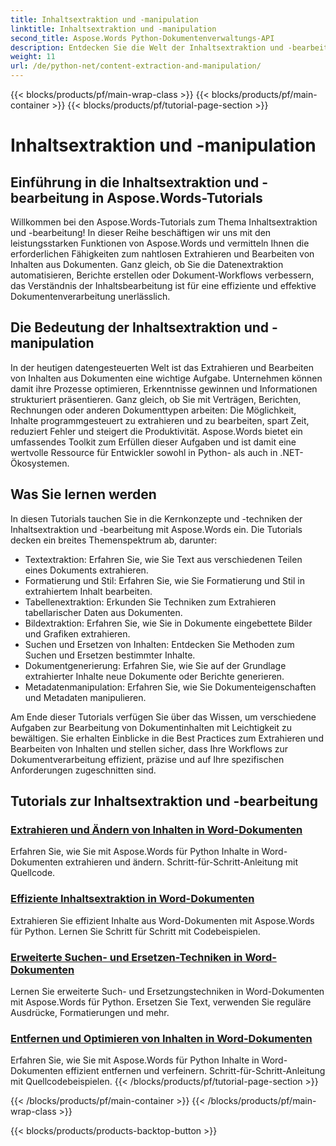 ```yaml
---
title: Inhaltsextraktion und -manipulation
linktitle: Inhaltsextraktion und -manipulation
second_title: Aspose.Words Python-Dokumentenverwaltungs-API
description: Entdecken Sie die Welt der Inhaltsextraktion und -bearbeitung mit Aspose.Words-Tutorials. Erfahren Sie, wie Sie mit Python und .NET effizient Inhalte extrahieren und bearbeiten und so Ihre Dokumentverarbeitungsfunktionen verbessern.
weight: 11
url: /de/python-net/content-extraction-and-manipulation/
---
```


{{< blocks/products/pf/main-wrap-class >}}
{{< blocks/products/pf/main-container >}}
{{< blocks/products/pf/tutorial-page-section >}}

# Inhaltsextraktion und -manipulation

## Einführung in die Inhaltsextraktion und -bearbeitung in Aspose.Words-Tutorials

Willkommen bei den Aspose.Words-Tutorials zum Thema Inhaltsextraktion und -bearbeitung! In dieser Reihe beschäftigen wir uns mit den leistungsstarken Funktionen von Aspose.Words und vermitteln Ihnen die erforderlichen Fähigkeiten zum nahtlosen Extrahieren und Bearbeiten von Inhalten aus Dokumenten. Ganz gleich, ob Sie die Datenextraktion automatisieren, Berichte erstellen oder Dokument-Workflows verbessern, das Verständnis der Inhaltsbearbeitung ist für eine effiziente und effektive Dokumentenverarbeitung unerlässlich.

## Die Bedeutung der Inhaltsextraktion und -manipulation

In der heutigen datengesteuerten Welt ist das Extrahieren und Bearbeiten von Inhalten aus Dokumenten eine wichtige Aufgabe. Unternehmen können damit ihre Prozesse optimieren, Erkenntnisse gewinnen und Informationen strukturiert präsentieren. Ganz gleich, ob Sie mit Verträgen, Berichten, Rechnungen oder anderen Dokumenttypen arbeiten: Die Möglichkeit, Inhalte programmgesteuert zu extrahieren und zu bearbeiten, spart Zeit, reduziert Fehler und steigert die Produktivität. Aspose.Words bietet ein umfassendes Toolkit zum Erfüllen dieser Aufgaben und ist damit eine wertvolle Ressource für Entwickler sowohl in Python- als auch in .NET-Ökosystemen.

## Was Sie lernen werden

In diesen Tutorials tauchen Sie in die Kernkonzepte und -techniken der Inhaltsextraktion und -bearbeitung mit Aspose.Words ein. Die Tutorials decken ein breites Themenspektrum ab, darunter:

- Textextraktion: Erfahren Sie, wie Sie Text aus verschiedenen Teilen eines Dokuments extrahieren.
- Formatierung und Stil: Erfahren Sie, wie Sie Formatierung und Stil in extrahiertem Inhalt bearbeiten.
- Tabellenextraktion: Erkunden Sie Techniken zum Extrahieren tabellarischer Daten aus Dokumenten.
- Bildextraktion: Erfahren Sie, wie Sie in Dokumente eingebettete Bilder und Grafiken extrahieren.
- Suchen und Ersetzen von Inhalten: Entdecken Sie Methoden zum Suchen und Ersetzen bestimmter Inhalte.
- Dokumentgenerierung: Erfahren Sie, wie Sie auf der Grundlage extrahierter Inhalte neue Dokumente oder Berichte generieren.
- Metadatenmanipulation: Erfahren Sie, wie Sie Dokumenteigenschaften und Metadaten manipulieren.

Am Ende dieser Tutorials verfügen Sie über das Wissen, um verschiedene Aufgaben zur Bearbeitung von Dokumentinhalten mit Leichtigkeit zu bewältigen. Sie erhalten Einblicke in die Best Practices zum Extrahieren und Bearbeiten von Inhalten und stellen sicher, dass Ihre Workflows zur Dokumentverarbeitung effizient, präzise und auf Ihre spezifischen Anforderungen zugeschnitten sind.

## Tutorials zur Inhaltsextraktion und -bearbeitung
### [Extrahieren und Ändern von Inhalten in Word-Dokumenten](./extract-modify-document-content/)
Erfahren Sie, wie Sie mit Aspose.Words für Python Inhalte in Word-Dokumenten extrahieren und ändern. Schritt-für-Schritt-Anleitung mit Quellcode.
### [Effiziente Inhaltsextraktion in Word-Dokumenten](./document-content-extraction/)
Extrahieren Sie effizient Inhalte aus Word-Dokumenten mit Aspose.Words für Python. Lernen Sie Schritt für Schritt mit Codebeispielen.
### [Erweiterte Suchen- und Ersetzen-Techniken in Word-Dokumenten](./find-replace-documents/)
Lernen Sie erweiterte Such- und Ersetzungstechniken in Word-Dokumenten mit Aspose.Words für Python. Ersetzen Sie Text, verwenden Sie reguläre Ausdrücke, Formatierungen und mehr.
### [Entfernen und Optimieren von Inhalten in Word-Dokumenten](./remove-content-documents/)
Erfahren Sie, wie Sie mit Aspose.Words für Python Inhalte in Word-Dokumenten effizient entfernen und verfeinern. Schritt-für-Schritt-Anleitung mit Quellcodebeispielen.
{{< /blocks/products/pf/tutorial-page-section >}}

{{< /blocks/products/pf/main-container >}}
{{< /blocks/products/pf/main-wrap-class >}}

{{< blocks/products/products-backtop-button >}}
